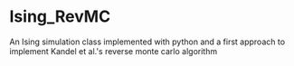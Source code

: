 # Ising_RevMC
An Ising simulation class implemented with python and a first approach to implement Kandel et al.'s reverse monte carlo algorithm
